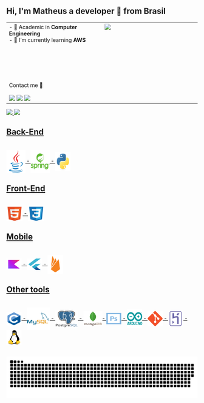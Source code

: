 ## Hi, I'm Matheus a developer 🚀 from Brasil

<table>
  <tr>
    <td valign="top" width="50%">
- 💼 Academic in <strong> Computer Engineering </strong><br>
- 🌱 I’m currently learning <strong> AWS </strong>
<br><br><br><br><br><br><br>
Contact me 💌 
<br><br>
<div> 
  <a href="https://instagram.com/hsl.matheus" target="_blank"><img src="https://img.shields.io/badge/-Instagram-%23E4405F?style=for-the-badge&logo=instagram&logoColor=white" target="_blank"></a>
  <a href = "mailto:matheus872@hotmail.com"><img src="https://img.shields.io/badge/-Gmail-%23333?style=for-the-badge&logo=gmail&logoColor=white" target="_blank"></a>
  <a href="https://www.linkedin.com/in/hslmatheus" target="_blank"><img src="https://img.shields.io/badge/-LinkedIn-%230077B5?style=for-the-badge&logo=linkedin&logoColor=white" target="_blank"></a> 
    </td>
    <td valign="top" width="50%">
      <img src="https://user-images.githubusercontent.com/70382532/138322189-2db8df52-9dcb-40a0-88a8-c365466bd33d.gif"/>
    </td>
  </tr>
</table>

 <div>
  <a href="https://github.com/matheus872">
  <img height="210px" src="https://github-readme-stats.vercel.app/api?username=matheus872&show_icons=true&theme=tokyonight&include_all_commits=true&count_private=true"/>
  <img height="210px" src="https://github-readme-stats.vercel.app/api/top-langs/?username=matheus872&layout=compact&langs_count=16&theme=tokyonight"/>
 </div>
 
 <h2>Back-End</h2>
 <div style="display: inline_block"><br>
  <img align="center" alt="Java" height="60" width="50" src="https://raw.githubusercontent.com/devicons/devicon/master/icons/java/java-original.svg">  -  
  <img align="center" alt="Spring" height="60" width="50" src="https://raw.githubusercontent.com/devicons/devicon/master/icons/spring/spring-original-wordmark.svg">  -  
  <img align="center" alt="Python" height="50" width="40" src="https://raw.githubusercontent.com/devicons/devicon/master/icons/python/python-original.svg">
 </div>
 
  <h2>Front-End</h2>
 <div style="display: inline_block"><br>
  <img align="center" alt="Java" height="38" width="43" src="https://raw.githubusercontent.com/devicons/devicon/master/icons/html5/html5-original.svg">  -  
  <img align="center" alt="Spring" height="38" width="43" src="https://raw.githubusercontent.com/devicons/devicon/master/icons/css3/css3-original.svg">
 </div>
 
 <h2>Mobile</h2> 
  <div style="display: inline_block"><br>
  <img align="center" alt="Kotlin" height="30" width="40" src="https://raw.githubusercontent.com/devicons/devicon/master/icons/kotlin/kotlin-original.svg">  -  
  <img align="center" alt="Flutter" height="30" width="40" src="https://raw.githubusercontent.com/devicons/devicon/master/icons/flutter/flutter-original.svg">  -  
  <img align="center" alt="Firebase" height="50" width="40" src="https://raw.githubusercontent.com/devicons/devicon/master/icons/firebase/firebase-plain.svg">
 </div>
 
  <h2>Other tools</h2> 
  <div style="display: inline_block"><br>
  <img align="center" alt="C" height="35" width="40" src="https://raw.githubusercontent.com/devicons/devicon/master/icons/c/c-original.svg">  -  
   <img align="center" alt="MySQL" height="60" width="60" src="https://raw.githubusercontent.com/devicons/devicon/master/icons/mysql/mysql-original-wordmark.svg">  - 
   <img align="center" alt="PostgreSQL" height="45" width="60" src="https://raw.githubusercontent.com/devicons/devicon/master/icons/postgresql/postgresql-original-wordmark.svg"> -
   <img align="center" alt="MongoDB" height="40" width="50" src="https://raw.githubusercontent.com/devicons/devicon/master/icons/mongodb/mongodb-original-wordmark.svg">-
   <img align="center" alt="Photoshop" height="30" width="40" src="https://raw.githubusercontent.com/devicons/devicon/master/icons/photoshop/photoshop-line.svg">   -         
   <img align="center" alt="Arduino" height="50" width="40" src="https://raw.githubusercontent.com/devicons/devicon/master/icons/arduino/arduino-original-wordmark.svg">     -     
   <img align="center" alt="Git" height="40" width="40" src="https://raw.githubusercontent.com/devicons/devicon/master/icons/git/git-original.svg">  -    
   <img align="center" alt="Git" height="40" width="40" src="https://raw.githubusercontent.com/devicons/devicon/master/icons/heroku/heroku-original.svg">  -    
   <img align="center" alt="Git" height="40" width="40" src="https://raw.githubusercontent.com/devicons/devicon/master/icons/linux/linux-original.svg">
 </div>
 
  ##
 
 
 ![Snake animation](https://github.com/matheus872/matheus872/blob/output/github-contribution-grid-snake.svg)
 
</div>
